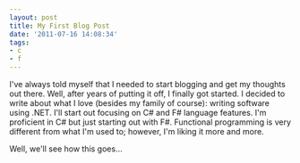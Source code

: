 ```yaml
---
layout: post
title: My First Blog Post
date: '2011-07-16 14:08:34'
tags:
- c
- f
---
```


I've always told myself that I needed to start blogging and get my thoughts out there. Well, after years of putting it off, I finally got started. I decided to write about what I love (besides my family of course): writing software using .NET. I'll start out focusing on C# and F# language features. I'm proficient in C# but just starting out with F#. Functional programming is very different from what I'm used to; however, I'm liking it more and more.

Well, we'll see how this goes...